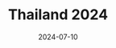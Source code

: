 ---
description: We try to visit Thailand during the summer to see my Mom's side of the family. Harder to do as my siblings get older but we managed to go this year (and for my sister, the first time in eight years!). I took waaaaaay more than twenty photos, but the majority are of family, so here are some that aren't (except for one that is).
date: 2024-07-10
featured_image: 20240717-09.jpg
sort_by: Name # Exif.Date
sort_order: asc
title: Thailand 2024
type: gallery
weight: 3
params:
  theme: dark
---